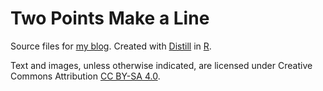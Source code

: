 # Two Points Make a Line

Source files for [my blog](https://twopoints.blog/). Created with [Distill](https://rstudio.github.io/distill/) in [R](https://www.r-project.org/). 

Text and images, unless otherwise indicated, are licensed under Creative Commons Attribution [CC BY-SA 4.0](https://creativecommons.org/licenses/by-sa/4.0/legalcode).
